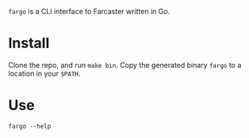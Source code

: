 `fargo` is a CLI interface to Farcaster written in Go.

# Install
Clone the repo, and run `make bin`. Copy the generated binary `fargo` to a location in your `$PATH`.

# Use

```
fargo --help
```
